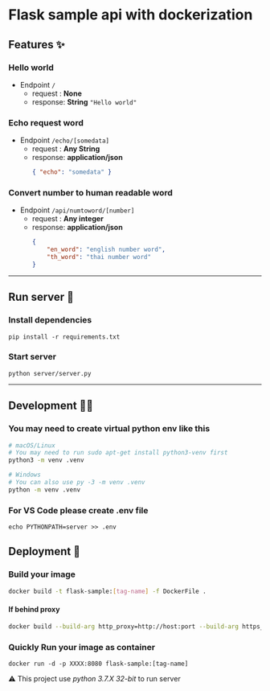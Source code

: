# Flask sample api with dockerization

## Features ✨

### Hello world
  * Endpoint `/`
    * request : **None**
    * response: **String** `"Hello world"`

### Echo request word
  * Endpoint `/echo/[somedata]`
    * request : **Any String**
    * response: **application/json**
        ```json
        { "echo": "somedata" }
        ```

### Convert number to human readable word
  * Endpoint `/api/numtoword/[number]`
    * request : **Any integer**
    * response: **application/json**
        ```json
        {
            "en_word": "english number word",
            "th_word": "thai number word"
        }
        ```
---

## Run server 🏃‍

### Install dependencies
`pip install -r requirements.txt`

### Start server
`python server/server.py`

---

## Development 👨‍💻

### You may need to create virtual python env like this
```bash
# macOS/Linux
# You may need to run sudo apt-get install python3-venv first
python3 -m venv .venv

# Windows
# You can also use py -3 -m venv .venv
python -m venv .venv
```

### For VS Code please create .env file
`echo PYTHONPATH=server >> .env`

## Deployment 🐳

### Build your image
```bash
docker build -t flask-sample:[tag-name] -f DockerFile .
```
#### If behind proxy
```bash
docker build --build-arg http_proxy=http://host:port --build-arg https_proxy=http://host:port -t flask-sample:[tag-name] .
```

### Quickly Run your image as container
`docker run -d -p XXXX:8080 flask-sample:[tag-name]`

⚠ This project use _python 3.7.X 32-bit_ to run server
